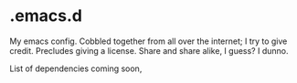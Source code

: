 # .emacs.d
My emacs config. Cobbled together from all over the internet; I try to give credit. Precludes giving a license. Share and share alike, I guess? I dunno.

List of dependencies coming soon,
